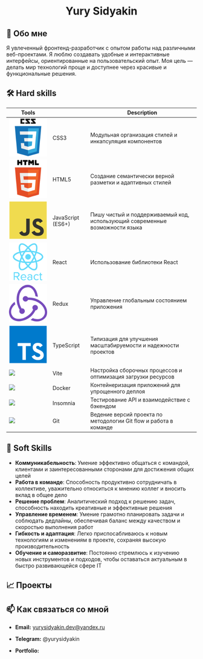 <h1 align="center">Yury Sidyakin</h1>

## 🚀 Обо мне
Я увлеченный фронтенд-разработчик с опытом работы над различными веб-проектами. Я люблю создавать удобные и интерактивные интерфейсы, ориентированные на пользовательский опыт. Моя цель — делать мир технологий проще и доступнее через красивые и функциональные решения.

## 🛠️ Hard skills

|                                                        Tools                                             |                   |  Description                                                                        |
|----------------------------------------------------------------------------------------------------------|-------------------|-------------------------------------------------------------------------------------|
| ![](https://raw.githubusercontent.com/devicons/devicon/master/icons/css3/css3-original-wordmark.svg)     | CSS3              | Модульная организация стилей и инкапсуляция компонентов                             |
| ![](https://raw.githubusercontent.com/devicons/devicon/master/icons/html5/html5-original-wordmark.svg)   | HTML5             | Создание семантически верной разметки и адаптивных стилей                           |
| ![](https://raw.githubusercontent.com/devicons/devicon/master/icons/javascript/javascript-original.svg)  | JavaScript (ES6+) | Пишу чистый и поддерживаемый код, использующий современные возможности языка        | 
| ![](https://raw.githubusercontent.com/devicons/devicon/master/icons/react/react-original-wordmark.svg)   | React             | Использование библиотеки React                                                      |
| ![](https://raw.githubusercontent.com/devicons/devicon/master/icons/redux/redux-original.svg)            | Redux             | Управление глобальным состоянием приложения                                         |
| ![](https://raw.githubusercontent.com/devicons/devicon/master/icons/typescript/typescript-original.svg)  | TypeScript        | Типизация для улучшения масштабируемости и надежности проектов                      |
| ![](https://cdn.jsdelivr.net/gh/devicons/devicon@latest/icons/vitejs/vitejs-original.svg)                | Vite              | Настройка сборочных процессов и оптимизация загрузки ресурсов                       |
| ![](https://cdn.jsdelivr.net/gh/devicons/devicon@latest/icons/docker/docker-plain-wordmark.svg)          | Docker            | Контейнеризация приложений для упрощенного деплоя                                   |
| ![](https://cdn.jsdelivr.net/gh/devicons/devicon@latest/icons/insomnia/insomnia-original.svg)            | Insomnia          | Тестирование API и взаимодействие с бэкендом                                        |
| ![](https://cdn.jsdelivr.net/gh/devicons/devicon@latest/icons/github/github-original-wordmark.svg)       | Git               | Ведение версий проекта по методологии Git flow и работа в команде                   |

## 🧠 Soft Skills

- **Коммуникабельность**: Умение эффективно общаться с командой, клиентами и заинтересованными сторонами для достижения общих целей
- **Работа в команде**: Способность продуктивно сотрудничать в коллективе, уважительно относиться к мнению коллег и вносить вклад в общее дело
- **Решение проблем**: Аналитический подход к решению задач, способность находить креативные и эффективные решения
- **Управление временем**: Умение грамотно планировать задачи и соблюдать дедлайны, обеспечивая баланс между качеством и скоростью выполнения работ
- **Гибкость и адаптация**: Легко приспосабливаюсь к новым технологиям и изменениям в проекте, сохраняя высокую производительность
- **Обучение и саморазвитие**: Постоянно стремлюсь к изучению новых инструментов и подходов, чтобы оставаться актуальным в быстро развивающейся сфере IT

## 📈 Проекты

## 📫 Как связаться со мной

- **Email:** yurysidyakin.dev@yandex.ru
  
- **Telegram:** @yurysidyakin

- **Portfolio:** 
